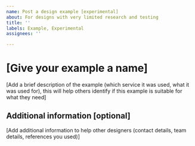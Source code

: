 ```yaml
---
name: Post a design example [experimental]
about: For designs with very limited research and testing
title: ''
labels: Example, Experimental
assignees: ''

---
```


# [Give your example a name] 

[Add a brief description of the example (which service it was used, what it was used for), this will help others identify if this example is suitable for what they need] 

## Additional information [optional]

[Add additional information to help other designers (contact details, team details, references you used)]
